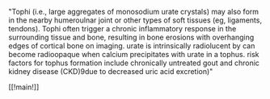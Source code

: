 "Tophi (i.e., large aggregates of monosodium urate crystals) may also form in the nearby humeroulnar joint or other types of soft tissues (eg, ligaments, tendons). Tophi often trigger a chronic inflammatory response in the surrounding tissue and bone, resulting in bone erosions with overhanging edges of cortical bone on imaging. urate is intrinsically radiolucent by can become radioopaque when calcium precipitates with urate in a tophus. risk factors for tophus formation include chronically untreated gout and chronic kidney disease (CKD)9due to decreased uric acid excretion)"

[[!main!]]
